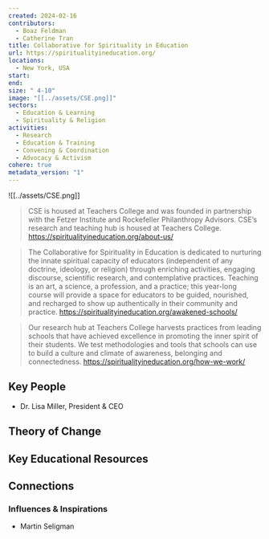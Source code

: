 ```yaml
---
created: 2024-02-16
contributors:
  - Boaz Feldman
  - Catherine Tran
title: Collaborative for Spirituality in Education
url: https://spiritualityineducation.org/
locations:
  - New York, USA
start: 
end: 
size: " 4-10"
image: "[[../assets/CSE.png]]"
sectors:
  - Education & Learning
  - Spirituality & Religion
activities:
  - Research
  - Education & Training
  - Convening & Coordination
  - Advocacy & Activism
cohere: true
metadata_version: "1"
---
```

![[../assets/CSE.png]]

>CSE is housed at Teachers College and was founded in partnership with the Fetzer Institute and Rockefeller Philanthropy Advisors. CSE’s research and teaching hub is housed at Teachers College.
https://spiritualityineducation.org/about-us/

>The Collaborative for Spirituality in Education is dedicated to nurturing the innate spiritual capacity of educators (independent of any doctrine, ideology, or religion) through enriching activities, engaging discourse, scientific research, and contemplative practices. Teaching is an art, a science, a profession, and a practice; this year-long course will provide a space for educators to be guided, nourished, and recharged to show up authentically in their community and practice.
https://spiritualityineducation.org/awakened-schools/

>Our research hub at Teachers College harvests practices from leading schools that have achieved excellence in promoting the inner spirit of their students. We test methodologies and tools that schools can use to build a culture and climate of awareness, belonging and connectedness.
https://spiritualityineducation.org/how-we-work/

## Key People

- Dr. Lisa Miller, President & CEO


## Theory of Change

## Key Educational Resources

## Connections

### Influences & Inspirations

- Martin Seligman








